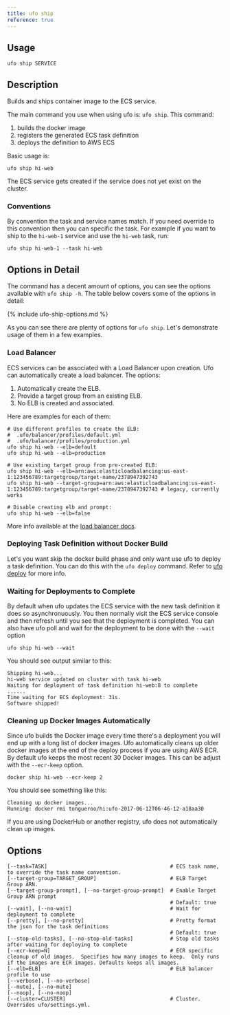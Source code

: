 ```yaml
---
title: ufo ship
reference: true
---
```


## Usage

    ufo ship SERVICE

## Description

Builds and ships container image to the ECS service.

The main command you use when using ufo is: `ufo ship`.  This command:

1. builds the docker image
2. registers the generated ECS task definition
3. deploys the definition to AWS ECS

Basic usage is:

    ufo ship hi-web

The ECS service gets created if the service does not yet exist on the cluster.

### Conventions

By convention the task and service names match. If you need override to this convention then you can specific the task.  For example if you want to ship to the `hi-web-1` service and use the `hi-web` task, run:

    ufo ship hi-web-1 --task hi-web

## Options in Detail

The command has a decent amount of options, you can see the options available with `ufo ship -h`.  The table below covers some of the options in detail:

{% include ufo-ship-options.md %}

As you can see there are plenty of options for `ufo ship`.  Let's demonstrate usage of them in a few examples.

### Load Balancer

ECS services can be associated with a Load Balancer upon creation. Ufo can automatically create a load balancer.  The options:

1. Automatically create the ELB.
2. Provide a target group from an existing ELB.
3. No ELB is created and associated.

Here are examples for each of them:

    # Use different profiles to create the ELB:
    #  .ufo/balancer/profiles/default.yml
    #  .ufo/balancer/profiles/production.yml
    ufo ship hi-web --elb=default
    ufo ship hi-web --elb=production

    # Use existing target group from pre-created ELB:
    ufo ship hi-web --elb=arn:aws:elasticloadbalancing:us-east-1:123456789:targetgroup/target-name/2378947392743
    ufo ship hi-web --target-group=arn:aws:elasticloadbalancing:us-east-1:123456789:targetgroup/target-name/2378947392743 # legacy, currently works

    # Disable creating elb and prompt:
    ufo ship hi-web --elb=false

More info available at the [load balancer docs](http://ufoships.com/docs/load-balancer/).

### Deploying Task Definition without Docker Build

Let's you want skip the docker build phase and only want use ufo to deploy a task definition. You can do this with the `ufo deploy` command.  Refer to [ufo deploy](http://ufoships.com/reference/ufo-deploy/) for more info.

### Waiting for Deployments to Complete

By default when ufo updates the ECS service with the new task definition it does so asynchronuously. You then normally visit the ECS service console and then refresh until you see that the deployment is completed.  You can also have ufo poll and wait for the deployment to be done with the `--wait` option

    ufo ship hi-web --wait

You should see output similar to this:

    Shipping hi-web...
    hi-web service updated on cluster with task hi-web
    Waiting for deployment of task definition hi-web:8 to complete
    ......
    Time waiting for ECS deployment: 31s.
    Software shipped!

### Cleaning up Docker Images Automatically

Since ufo builds the Docker image every time there's a deployment you will end up with a long list of docker images.  Ufo automatically cleans up older docker images at the end of the deploy process if you are using AWS ECR.  By default ufo keeps the most recent 30 Docker images. This can be adjust with the `--ecr-keep` option.

    docker ship hi-web --ecr-keep 2

You should see something like this:

    Cleaning up docker images...
    Running: docker rmi tongueroo/hi:ufo-2017-06-12T06-46-12-a18aa30

If you are using DockerHub or another registry, ufo does not automatically clean up images.


## Options

```
[--task=TASK]                                        # ECS task name, to override the task name convention.
[--target-group=TARGET_GROUP]                        # ELB Target Group ARN.
[--target-group-prompt], [--no-target-group-prompt]  # Enable Target Group ARN prompt
                                                     # Default: true
[--wait], [--no-wait]                                # Wait for deployment to complete
[--pretty], [--no-pretty]                            # Pretty format the json for the task definitions
                                                     # Default: true
[--stop-old-tasks], [--no-stop-old-tasks]            # Stop old tasks after waiting for deploying to complete
[--ecr-keep=N]                                       # ECR specific cleanup of old images.  Specifies how many images to keep.  Only runs if the images are ECR images. Defaults keeps all images.
[--elb=ELB]                                          # ELB balancer profile to use
[--verbose], [--no-verbose]
[--mute], [--no-mute]
[--noop], [--no-noop]
[--cluster=CLUSTER]                                  # Cluster.  Overrides ufo/settings.yml.
```

